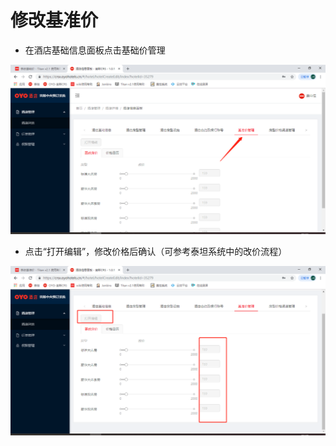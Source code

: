 # 修改基准价

* 在酒店基础信息面板点击基础价管理

![](../../../../.gitbook/assets/image%20%28199%29.png)

* 点击“打开编辑”，修改价格后确认（可参考泰坦系统中的改价流程）

![](../../../../.gitbook/assets/image%20%28286%29.png)

